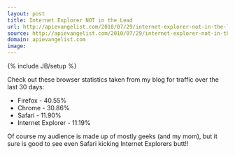 ```yaml
---
layout: post
title: Internet Explorer NOT in the Lead
url: http://apievangelist.com/2010/07/29/internet-explorer-not-in-the-lead/
source: http://apievangelist.com/2010/07/29/internet-explorer-not-in-the-lead/
domain: apievangelist.com
image: 
---
```

{% include JB/setup %}<p>Check out these browser statistics taken from my blog for traffic over the last 30 days:
<ul class="mainlist">
	<li>Firefox - 40.55%</li>
	<li>Chrome - 30.86%</li>
	<li>Safari - 11.90%</li>
	<li>Internet Explorer - 11.19%</li>
</ul>
Of course my audience is made up of mostly geeks (and my mom), but it sure is good to see even Safari kicking Internet Explorers butt!!</p>
